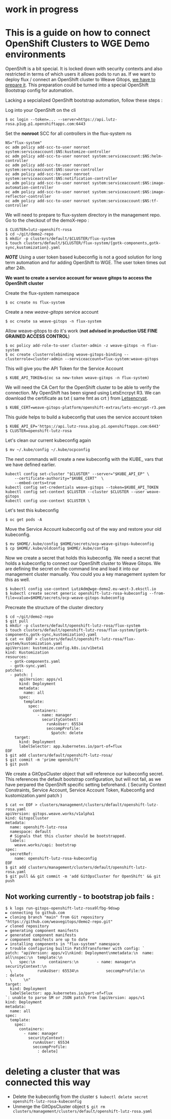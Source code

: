 # work in progress

# This is a guide on how to connect OpenShift Clusters to WGE Demo environments

OpenShift is a bit special. It is locked down with security contexts and also restricted in terms of which users it allows pods to run as. 
If we want to deploy flux / connect an OpenShift cluster to Weave Gitops, [we have to prepare it](https://fluxcd.io/flux/use-cases/openshift/). This preparation could be turned into a special OpenShift
Bootstrap config for automation.

Lacking a sepcialized OpenShift bootstrap automation, follow these steps : 

Log into your OpenShift on the cli
```
$ oc login --token=... --server=https://api.lutz-rosa.p1ug.p1.openshiftapps.com:6443
```

Set the **nonroot** SCC for all controllers in the flux-system ns
```
NS="flux-system"
oc adm policy add-scc-to-user nonroot system:serviceaccount:$NS:kustomize-controller
oc adm policy add-scc-to-user nonroot system:serviceaccount:$NS:helm-controller
oc adm policy add-scc-to-user nonroot system:serviceaccount:$NS:source-controller
oc adm policy add-scc-to-user nonroot system:serviceaccount:$NS:notification-controller
oc adm policy add-scc-to-user nonroot system:serviceaccount:$NS:image-automation-controller
oc adm policy add-scc-to-user nonroot system:serviceaccount:$NS:image-reflector-controller
oc adm policy add-scc-to-user nonroot system:serviceaccount:$NS:tf-controller
```

We will need to prepare to flux-system directory in the management repo. Go to the checkout of the demoX-repo :
```
$ CLUSTER=lutz-openshift-rosa
$ cd ~/git/demo2-repo
$ mkdir -p clusters/default/$CLUSTER/flux-system
$ touch clusters/default/$CLUSTER/flux-system/{gotk-components,gotk-sync,kustomization}.yaml
```

**_NOTE_** Using a user token based kubeconfig is not a good solution for long term automation and for adding OpenShift to WGE. The user token times out after 24h. 

**We want to create a service account for weave gitops to access the OpenShift cluster**

Create the flux-system namespace 
```
$ oc create ns flux-system
```

Create a new *weave-gitops* service account
```
$ oc create sa weave-gitops -n flux-system
```

Allow weave-gitops to do it's work (**not advised in production USE FINE GRAINED ACCESS CONTROL**)
```
$ oc policy add-role-to-user cluster-admin -z weave-gitops -n flux-system
$ oc create clusterrolebinding weave-gitops-binding --clusterrole=cluster-admin --serviceaccount=flux-system:weave-gitops
```

This will give you the API Token for the Service Account
```
$ KUBE_API_TOKEN=$(oc sa new-token weave-gitops -n flux-system)
```

We will need the CA Cert for the OpenShift cluster to be able to verify the connection. My OpenShift has been signed using LetsEncrpyt R3. We can download the certificate as txt ( same fmt as crt ) from [Letsencrypt](https://letsencrypt.org/certificates/). 
```
$ KUBE_CERT=weave-gitops-platform/openshift-extras/lets-encrypt-r3.pem
```

This guide helps to build a kubeconfig that uses the service account token

```
$ KUBE_API_EP='https://api.lutz-rosa.p1ug.p1.openshiftapps.com:6443'
$ CLUSTER=openshift-lutz-rosa
```

Let's clean our current kubeconfig again
```
$ mv ~/.kube/config ~/.kube/ocpconfig
```

The next commands will create a new kubeconfig with the KUBE_ vars that we have defined earlier.
```
kubectl config set-cluster "$CLUSTER" --server="$KUBE_API_EP" \
    --certificate-authority="$KUBE_CERT"  \
    --embed-certs=true
kubectl config set-credentials weave-gitops --token=$KUBE_API_TOKEN
kubectl config set-context $CLUSTER --cluster $CLUSTER --user weave-gitops
kubectl config use-context $CLUSTER \

```

Let's test this kubeconfig
```
$ oc get pods -A
```

Move the Service Account kubeconfig out of the way and restore your old kubeconfig.
```
$ mv $HOME/.kube/config $HOME/secrets/ocp-weave-gitops-kubeconfig
$ cp $HOME/.kube/oldconfig $HOME/.kube/config
```

Now we create a secret that holds this kubeconfig. We need a secret that holds a kubeconfig to connect our OpenShift cluster to Weave Gitops. We are defining the secret on the command line and load it into our management cluster manually. You could you a key management system for this as well. 
```
$ kubectl config use-context LutzAdm@wge-demo2.eu-west-3.eksctl.io
$ kubectl create secret generic openshift-lutz-rosa-kubeconfig --from-file=value=$HOME/secrets/ocp-weave-gitops-kubeconfig
```

Precreate the structure of the cluster directory
```
$ cd ~/git/demo2-repo
$ git pull
$ mkdir -p clusters/default/openshift-lutz-rosa/flux-system
$ touch clusters/default/openshift-lutz-rosa/flux-system/{gotk-components,gotk-sync,kustomization}.yaml
$ cat << EOF > clusters/default/openshift-lutz-rosa/flux-system/kustomization.yaml
apiVersion: kustomize.config.k8s.io/v1beta1
kind: Kustomization
resources:
  - gotk-components.yaml
  - gotk-sync.yaml
patches:
  - patch: |
      apiVersion: apps/v1
      kind: Deployment
      metadata:
        name: all
      spec:
        template:
          spec:
            containers:
              - name: manager
                securityContext:
                  runAsUser: 65534
                  seccompProfile:
                    $patch: delete      
    target:
      kind: Deployment
      labelSelector: app.kubernetes.io/part-of=flux
EOF 
$ git add clusters/default/openshift-lutz-rosa/
$ git commit -m 'prime openshift'
$ git push
```

We create a GitOpsCluster object that will reference our kubeconfig secret. This references the default bootstrap configuration, but will not fail, as we have perpared the OpenShift specific setting beforehand. ( Security Context Constraints, Service Account, Service Account Token, Kubeconfig and kustomization.yaml patch )
```
$ cat << EOF > clusters/management/clusters/default/openshift-lutz-rosa.yaml
apiVersion: gitops.weave.works/v1alpha1
kind: GitopsCluster
metadata:
  name: openshift-lutz-rosa
  namespace: default
  # Signals that this cluster should be bootstrapped.
  labels:
    weave.works/capi: bootstrap
spec:
  secretRef:
    name: openshift-lutz-rosa-kubeconfig
EOF
$ git add clusters/management/clusters/default/openshift-lutz-rosa.yaml
$ git pull && git commit -m 'add GitOpsCluster for OpenShift' && git push
```

## Not working currently - to bootstrap job fails :
```
$ k logs run-gitops-openshift-lutz-rosa9lfbg-9dswp
► connecting to github.com
► cloning branch "main" from Git repository "https://github.com/weavegitops/demo2-repo.git"
✔ cloned repository
► generating component manifests
✔ generated component manifests
✔ component manifests are up to date
► installing components in "flux-system" namespace
✗ trouble configuring builtin PatchTransformer with config: `
patch: "apiVersion: apps/v1\nkind: Deployment\nmetadata:\n  name: all\nspec:\n  template:\n
  \   spec:\n      containers:\n        - name: manager\n          securityContext:\n
  \           runAsUser: 65534\n            seccompProfile:\n              : delete
  \     \n"
target:
  kind: Deployment
  labelSelector: app.kubernetes.io/part-of=flux
`: unable to parse SM or JSON patch from [apiVersion: apps/v1
kind: Deployment
metadata:
  name: all
spec:
  template:
    spec:
      containers:
        - name: manager
          securityContext:
            runAsUser: 65534
            seccompProfile:
              : delete]
```


# deleting a cluster that was connected this way
- Delete the kubeconfig from the cluster `$ kubectl delete secret openshift-lutz-rosa-kubeconfig`
- Unmerge the GitOpsCluster object `$ git rm clusters/management/clusters/default/openshift-lutz-rosa.yaml`
